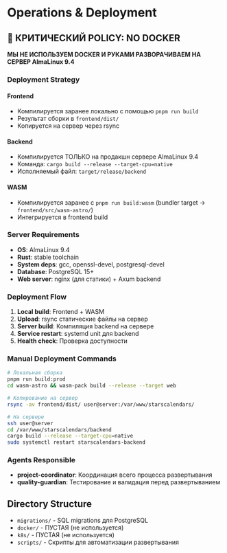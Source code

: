 # Operations & Deployment

## 🚨 КРИТИЧЕСКИЙ POLICY: NO DOCKER

**МЫ НЕ ИСПОЛЬЗУЕМ DOCKER И РУКАМИ РАЗВОРАЧИВАЕМ НА СЕРВЕР AlmaLinux 9.4**

### Deployment Strategy

#### Frontend
- Компилируется заранее локально с помощью `pnpm run build`
- Результат сборки в `frontend/dist/`
- Копируется на сервер через rsync

#### Backend  
- Компилируется ТОЛЬКО на продакшн сервере AlmaLinux 9.4
- Команда: `cargo build --release --target-cpu=native`
- Исполняемый файл: `target/release/backend`

#### WASM
- Компилируется заранее с `pnpm run build:wasm` (bundler target → `frontend/src/wasm-astro/`)
- Интегрируется в frontend build

### Server Requirements

- **OS**: AlmaLinux 9.4
- **Rust**: stable toolchain
- **System deps**: gcc, openssl-devel, postgresql-devel
- **Database**: PostgreSQL 15+
- **Web server**: nginx (для статики) + Axum backend

### Deployment Flow

1. **Local build**: Frontend + WASM
2. **Upload**: rsync статические файлы на сервер
3. **Server build**: Компиляция backend на сервере
4. **Service restart**: systemd unit для backend
5. **Health check**: Проверка доступности

### Manual Deployment Commands

```bash
# Локальная сборка
pnpm run build:prod
cd wasm-astro && wasm-pack build --release --target web

# Копирование на сервер
rsync -av frontend/dist/ user@server:/var/www/starscalendars/

# На сервере
ssh user@server
cd /var/www/starscalendars/backend
cargo build --release --target-cpu=native
sudo systemctl restart starscalendars-backend
```

### Agents Responsible

- **project-coordinator**: Координация всего процесса развертывания
- **quality-guardian**: Тестирование и валидация перед развертыванием

## Directory Structure

- `migrations/` - SQL migrations для PostgreSQL
- `docker/` - ПУСТАЯ (не используется)  
- `k8s/` - ПУСТАЯ (не используется)
- `scripts/` - Скрипты для автоматизации развертывания
